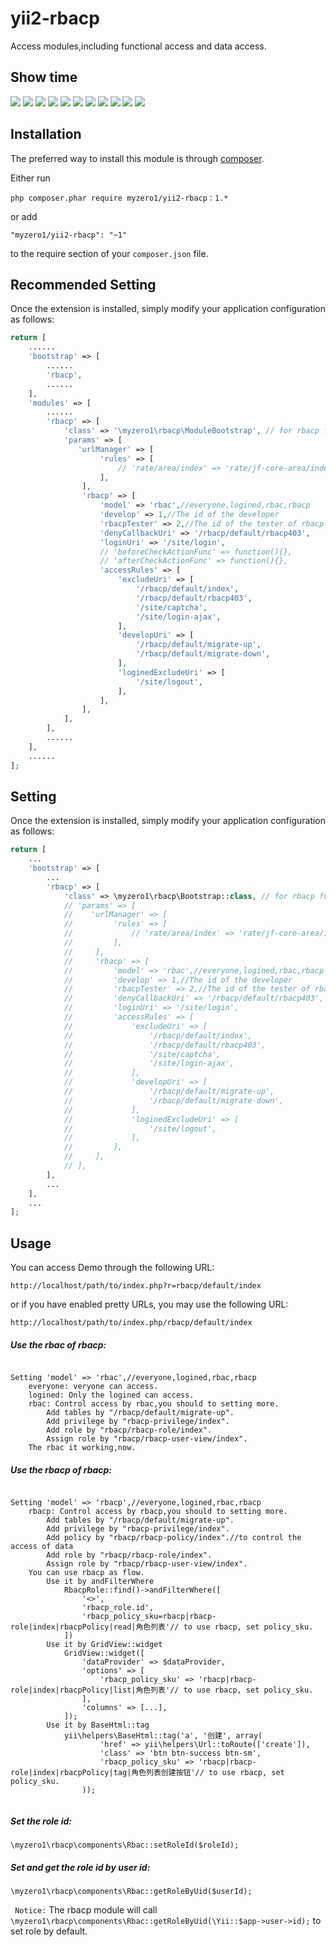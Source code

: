 yii2-rbacp
========================

Access modules,including functional access and data access.

Show time
------------

![](https://github.com/myzero1/show-time/blob/master/yii2-rbacp/screenshot/1.png)
![](https://github.com/myzero1/show-time/blob/master/yii2-rbacp/screenshot/2.png)
![](https://github.com/myzero1/show-time/blob/master/yii2-rbacp/screenshot/3.png)
![](https://github.com/myzero1/show-time/blob/master/yii2-rbacp/screenshot/4.png)
![](https://github.com/myzero1/show-time/blob/master/yii2-rbacp/screenshot/5.png)
![](https://github.com/myzero1/show-time/blob/master/yii2-rbacp/screenshot/6.png)
![](https://github.com/myzero1/show-time/blob/master/yii2-rbacp/screenshot/7.png)
![](https://github.com/myzero1/show-time/blob/master/yii2-rbacp/screenshot/8.png)
![](https://github.com/myzero1/show-time/blob/master/yii2-rbacp/screenshot/9.png)
![](https://github.com/myzero1/show-time/blob/master/yii2-rbacp/screenshot/10.png)
![](https://github.com/myzero1/show-time/blob/master/yii2-rbacp/screenshot/11.png)

Installation
------------

The preferred way to install this module is through [composer](http://getcomposer.org/download/).

Either run

```
php composer.phar require myzero1/yii2-rbacp：1.*
```

or add

```
"myzero1/yii2-rbacp": "~1"
```

to the require section of your `composer.json` file.






Recommended Setting
-----

Once the extension is installed, simply modify your application configuration as follows:

```php
return [
    ......
    'bootstrap' => [
        ......
        'rbacp',
        ......
    ],
    'modules' => [
        ......
        'rbacp' => [
            'class' => '\myzero1\rbacp\ModuleBootstrap', // for rbacp function
            'params' => [
               'urlManager' => [
                    'rules' => [
                        // 'rate/area/index' => 'rate/jf-core-area/index',
                    ],
                ],
                'rbacp' => [
                    'model' => 'rbac',//everyone,logined,rbac,rbacp
                    'develop' => 1,//The id of the developer
                    'rbacpTester' => 2,//The id of the tester of rbacp
                    'denyCallbackUri' => '/rbacp/default/rbacp403',
                    'loginUri' => '/site/login',
                    // 'beforeCheckActionFunc' => function(){},
                    // 'afterCheckActionFunc' => function(){},
                    'accessRules' => [
                        'excludeUri' => [
                            '/rbacp/default/index',
                            '/rbacp/default/rbacp403',
                            '/site/captcha',
                            '/site/login-ajax',
                        ],
                        'developUri' => [
                            '/rbacp/default/migrate-up',
                            '/rbacp/default/migrate-down',
                        ],
                        'loginedExcludeUri' => [
                            '/site/logout',
                        ],
                    ],
                ],
            ],
        ],
        ......
    ],
    ......
];
```




Setting
-----

Once the extension is installed, simply modify your application configuration as follows:

```php
return [
    ...
    'bootstrap' => [
        ...
        'rbacp' => [
            'class' => \myzero1\rbacp\Bootstrap::class, // for rbacp function
            // 'params' => [
            //    'urlManager' => [
            //         'rules' => [
            //             // 'rate/area/index' => 'rate/jf-core-area/index',
            //         ],
            //     ],
            //     'rbacp' => [
            //         'model' => 'rbac',//everyone,logined,rbac,rbacp
            //         'develop' => 1,//The id of the developer
            //         'rbacpTester' => 2,//The id of the tester of rbacp
            //         'denyCallbackUri' => '/rbacp/default/rbacp403',
            //         'loginUri' => '/site/login',
            //         'accessRules' => [
            //             'excludeUri' => [
            //                 '/rbacp/default/index',
            //                 '/rbacp/default/rbacp403',
            //                 '/site/captcha',
            //                 '/site/login-ajax',
            //             ],
            //             'developUri' => [
            //                 '/rbacp/default/migrate-up',
            //                 '/rbacp/default/migrate-down',
            //             ],
            //             'loginedExcludeUri' => [
            //                 '/site/logout',
            //             ],
            //         ],
            //     ],
            // ],
        ],
        ...
    ],
    ...
];
```


Usage
-----



You can access Demo through the following URL:

```
http://localhost/path/to/index.php?r=rbacp/default/index
```

or if you have enabled pretty URLs, you may use the following URL:

```z1log
http://localhost/path/to/index.php/rbacp/default/index
```

##### Use the rbac of rbacp: #####

```

Setting 'model' => 'rbac',//everyone,logined,rbac,rbacp
    everyone: veryone can access.
    logined: Only the logined can access.
    rbac: Control access by rbac,you should to setting more.
        Add tables by "/rbacp/default/migrate-up".
        Add privilege by "rbacp-privilege/index".
        Add role by "rbacp/rbacp-role/index".
        Assign role by "rbacp/rbacp-user-view/index".
    The rbac it working,now.

```

##### Use the rbacp of rbacp: ##### 

```

Setting 'model' => 'rbacp',//everyone,logined,rbac,rbacp
    rbacp: Control access by rbacp,you should to setting more.
        Add tables by "/rbacp/default/migrate-up".
        Add privilege by "rbacp-privilege/index".
        Add policy by "rbacp/rbacp-policy/index".//to control the access of data
        Add role by "rbacp/rbacp-role/index".
        Assign role by "rbacp/rbacp-user-view/index".
    You can use rbacp as flow.
        Use it by andFilterWhere
            RbacpRole::find()->andFilterWhere([
                '<>', 
                'rbacp_role.id', 
                'rbacp_policy_sku=rbacp|rbacp-role|index|rbacpPolicy|read|角色列表'// to use rbacp, set policy_sku.
            ])
        Use it by GridView::widget
            GridView::widget([
                'dataProvider' => $dataProvider,
                'options' => [
                    'rbacp_policy_sku' => 'rbacp|rbacp-role|index|rbacpPolicy|list|角色列表'// to use rbacp, set policy_sku.
                ],
                'columns' => [...],
            ]);
        Use it by BaseHtml::tag
            yii\helpers\BaseHtml::tag('a', '创建', array(
                    'href' => yii\helpers\Url::toRoute(['create']),
                    'class' => 'btn btn-success btn-sm',
                    'rbacp_policy_sku' => 'rbacp|rbacp-role|index|rbacpPolicy|tag|角色列表创建按钮'// to use rbacp, set policy_sku.
                ));
            

```

##### Set the role id: ##### 

```
\myzero1\rbacp\components\Rbac::setRoleId($roleId);

```

##### Set and get the role id by user id: ##### 

```
\myzero1\rbacp\components\Rbac::getRoleByUid($userId);

```

` Notice:` The rbacp module will call ` \myzero1\rbacp\components\Rbac::getRoleByUid(\Yii::$app->user->id); ` to set role by default.
